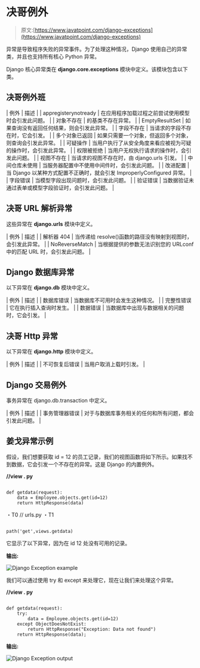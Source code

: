 # 决哥例外

> 原文:[https://www.javatpoint.com/django-exceptions](https://www.javatpoint.com/django-exceptions)

异常是导致程序失败的异常事件。为了处理这种情况，Django 使用自己的异常类，并且也支持所有核心 Python 异常。

Django 核心异常类在 **django.core.exceptions** 模块中定义。该模块包含以下类。

## 决哥例外班

| 例外 | 描述 |
| appregisterynotready | 在应用程序加载过程之前尝试使用模型时会引发此问题。 |
| 对象不存在 | 的基类不存在异常。 |
| EmptyResultSet | 如果查询没有返回任何结果，则会引发此异常。 |
| 字段不存在 | 当请求的字段不存在时，它会引发。 |
| 多个对象已返回 | 如果只需要一个对象，但返回多个对象，则查询会引发此异常。 |
| 可疑操作 | 当用户执行了从安全角度来看应被视为可疑的操作时，会引发此异常。 |
| 权限被拒绝 | 当用户无权执行请求的操作时，会引发此问题。 |
| 视图不存在 | 当请求的视图不存在时，由 django.urls 引发。 |
| 中间仓库未使用 | 当服务器配置中不使用中间件时，会引发此问题。 |
| 改进配置 | 当 Django 以某种方式配置不正确时，就会引发 ImproperlyConfigured 异常。 |
| 字段错误 | 当模型字段出现问题时，会引发此问题。 |
| 验证错误 | 当数据验证未通过表单或模型字段验证时，会引发此问题。 |

## 决哥 URL 解析异常

这些异常在 **django.urls** 模块中定义。

| 例外 | 描述 |
| 解析器 404 | 当传递给 resolve()函数的路径没有映射到视图时，会引发此异常。 |
| NoReverseMatch | 当根据提供的参数无法识别您的 URLconf 中的匹配 URL 时，会引发此问题。 |

## Django 数据库异常

以下异常在 **django.db** 模块中定义。

| 例外 | 描述 |
| 数据库错误 | 当数据库不可用时会发生这种情况。 |
| 完整性错误 | 它在执行插入查询时发生。 |
| 数据错误 | 当数据库中出现与数据相关的问题时，它会引发。 |

## 决哥 Http 异常

以下异常在 **django.http** 模块中定义。

| 例外 | 描述 |
| 不可恢复后错误 | 当用户取消上载时引发。 |

## Django 交易例外

事务异常在 django.db.transaction 中定义。

| 例外 | 描述 |
| 事务管理器错误 | 对于与数据库事务相关的任何和所有问题，都会引发此问题。 |

## 姜戈异常示例

假设，我们想要获取 id = 12 的员工记录，我们的视图函数将如下所示。如果找不到数据，它会引发一个不存在的异常。这是 Django 的内置例外。

**//view . py**

```

def getdata(request):
    data = Employee.objects.get(id=12)
    return HttpResponse(data)

```

・T0️ // urls.py ・T1️

```

path('get',views.getdata)

```

它显示了以下异常，因为在 id 12 处没有可用的记录。

**输出:**

![Django Exception example](../Images/083330c37a7997e852f6eaa96b5a67b2.png)

我们可以通过使用 try 和 except 来处理它，现在让我们来处理这个异常。

**//view . py**

```

def getdata(request):
    try:
        data = Employee.objects.get(id=12)
    except ObjectDoesNotExist:
        return HttpResponse("Exception: Data not found")
    return HttpResponse(data);

```

**输出:**

![Django Exception output](../Images/b33eaab8f377ea8c48e9987f508e6878.png)